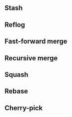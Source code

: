 
## Stash









## Reflog









## Fast-forward merge









## Recursive merge









## Squash









## Rebase









## Cherry-pick








